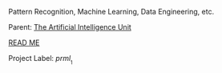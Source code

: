 Pattern Recognition, Machine Learning, Data Engineering, etc.

Parent: [The Artificial Intelligence Unit](https://github.com/theartificialintelligenceunit)

[READ ME](https://d29mim58jd41o6.cloudfront.net/)

Project Label: $prml_{_{1}}$

<br>
<br>

<br>
<br>
